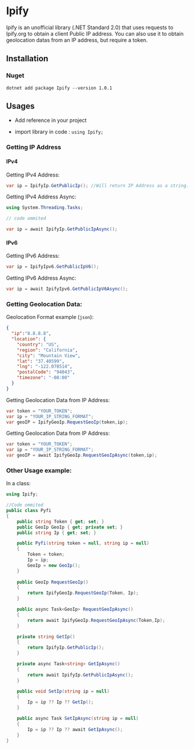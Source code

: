 # Ipify

Ipify is an unofficial library (.NET Standard 2.0) that uses requests to Ipify.org to obtain a client Public IP address. You can also use it to obtain geolocation datas from an IP address, but require a token.

## Installation

### Nuget

```
dotnet add package Ipify --version 1.0.1
```

## Usages

- Add reference in your project

- import library in code : `using Ipify;`

### Getting IP Address

#### IPv4

Getting IPv4 Address:

```csharp
var ip = IpifyIp.GetPublicIp(); //Will return IP Address as a string.
```

Getting IPv4 Address Async:

```csharp
using System.Threading.Tasks;

// code ommited 

var ip = await IpifyIp.GetPublicIpAsync(); 
```

#### IPv6

Getting IPv6 Address:

```csharp
var ip = IpifyIpv6.GetPublicIpV6();
```

Getting IPv6 Address Async:

```csharp
var ip = await IpifyIpv6.GetPublicIpV6Async();
```

### Getting Geolocation Data:

Geolocation Format example (`json`):

```json
{
  "ip":"8.8.8.8",
  "location": {
    "country": "US",
    "region": "California",
    "city": "Mountain View",
    "lat": "37.40599",
    "lng": "-122.078514",
    "postalCode": "94043",
    "timezone": "-08:00"
  }
}
```

Getting Geolocation Data from IP Address:

```csharp
var token = "YOUR_TOKEN";
var ip = "YOUR_IP_STRING_FORMAT";
var geoIP = IpifyGeoIp.RequestGeoIp(token,ip);
```

Getting Geolocation Data from IP Address:

```csharp
var token = "YOUR_TOKEN";
var ip = "YOUR_IP_STRING_FORMAT";
var geoIP = await IpifyGeoIp.RequestGeoIpAsync(token,ip);
```

### Other Usage example:

In a class:

```csharp
using Ipify;

//Code ommited
public class Pyfi
{
    public string Token { get; set; }
    public GeoIp GeoIp { get; private set; } 
    public string Ip { get; set; }

    public Pyfi(string token = null, string ip = null)
    {
        Token = token;
        Ip = ip;
        GeoIp = new GeoIp();
    }
     
    public GeoIp RequestGeoIp()
    {
        return IpifyGeoIp.RequestGeoIp(Token, Ip);
    }

    public async Task<GeoIp> RequestGeoIpAsync()
    {
        return await IpifyGeoIp.RequestGeoIpAsync(Token,Ip);
    }

    private string GetIp()
    {
        return IpifyIp.GetPublicIp();
    }

    private async Task<string> GetIpAsync()
    {
        return await IpifyIp.GetPublicIpAsync();
    }

    public void SetIp(string ip = null)
    {
        Ip = ip ?? Ip ?? GetIp();
    }

    public async Task SetIpAsync(string ip = null)
    {
        Ip = ip ?? Ip ?? await GetIpAsync();
    }
}
```
